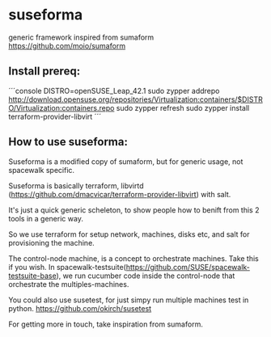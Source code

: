 # suseforma
generic framework inspired from sumaform https://github.com/moio/sumaform



## Install prereq:

´´´console
DISTRO=openSUSE_Leap_42.1
sudo zypper addrepo http://download.opensuse.org/repositories/Virtualization:containers/$DISTRO/Virtualization:containers.repo
sudo zypper refresh
sudo zypper install terraform-provider-libvirt
´´´

## How to use suseforma:

Suseforma is a modified copy of sumaform, but for generic usage, not spacewalk specific.


Suseforma is basically terraform, libvirtd (https://github.com/dmacvicar/terraform-provider-libvirt) with salt.

It's just a quick generic scheleton, to show people how to benift from this 2 tools in a generic way.


So we use terraform for setup network, machines, disks etc, and salt for provisioning the machine.

The control-node machine, is a concept to orchestrate machines. Take this if you wish.
 In spacewalk-testsuite(https://github.com/SUSE/spacewalk-testsuite-base), we run cucumber code inside the control-node that orchestrate the multiples-machines.


You could also use susetest, for just simpy run multiple machines test in python. 
https://github.com/okirch/susetest



For getting more in touch, take inspiration from sumaform.

